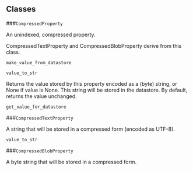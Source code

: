 # 










## Classes
    
    
###`CompressedProperty`

An unindexed, compressed property.

  CompressedTextProperty and CompressedBlobProperty derive from this class.
  

        
        
            

`make_value_from_datastore`



            

`value_to_str`

Returns the value stored by this property encoded as a (byte) string,
    or None if value is None.  This string will be stored in the datastore.
    By default, returns the value unchanged.

            

`get_value_for_datastore`



            

        

    
    
###`CompressedTextProperty`

A string that will be stored in a compressed form (encoded as UTF-8).
  

        
        
            

`value_to_str`



            

        

    
    
###`CompressedBlobProperty`

A byte string that will be stored in a compressed form.
  

        
        
            

        

    
